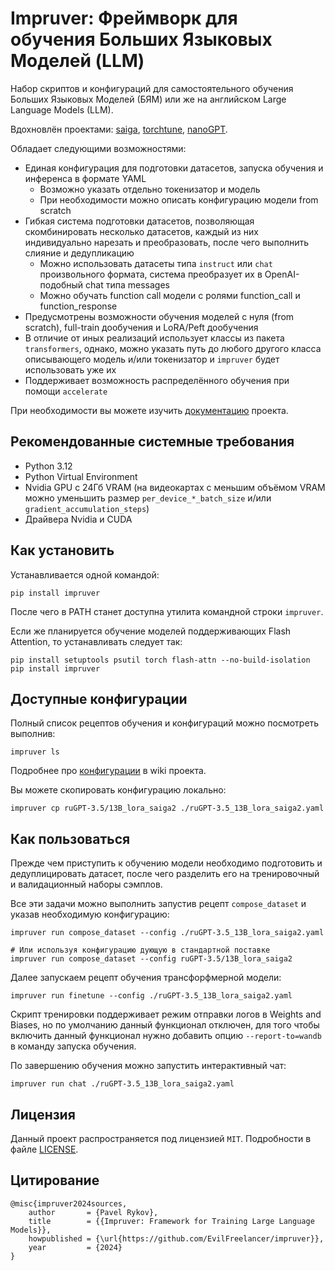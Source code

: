 # Impruver: Фреймворк для обучения Больших Языковых Моделей (LLM)

Набор скриптов и конфигураций для самостоятельного обучения Больших Языковых Моделей (БЯМ) или же на английском Large
Language Models (LLM).

Вдохновлён проектами: [saiga](https://github.com/IlyaGusev/saiga),
[torchtune](https://github.com/pytorch/torchtune),
[nanoGPT](https://github.com/karpathy/nanoGPT).

Обладает следующими возможностями:

- Единая конфигурация для подготовки датасетов, запуска обучения и инференса в формате YAML
    - Возможно указать отдельно токенизатор и модель
    - При необходимости можно описать конфигурацию модели from scratch
- Гибкая система подготовки датасетов, позволяющая скомбинировать несколько датасетов, каждый из них индивидуально
  нарезать и преобразовать, после чего выполнить слияние и дедупликацию
    - Можно использовать датасеты типа `instruct` или `chat` произвольного формата, система преобразует их в
      OpenAI-подобный chat типа messages
    - Можно обучать function call модели с ролями function_call и function_response
- Предусмотрены возможности обучения моделей с нуля (from scratch), full-train дообучения и LoRA/Peft дообучения
- В отличие от иных реализаций использует классы из пакета `transformers`, однако, можно указать путь до любого другого
  класса описывающего модель и/или токенизатор и `impruver` будет использовать уже их
- Поддерживает возможность распределённого обучения при помощи `accelerate`

При необходимости вы можете изучить [документацию](https://github.com/EvilFreelancer/impruver/wiki) проекта.

## Рекомендованные системные требования

* Python 3.12
* Python Virtual Environment
* Nvidia GPU с 24Гб VRAM (на видеокартах с меньшим объёмом VRAM можно уменьшить размер `per_device_*_batch_size`
  и/или `gradient_accumulation_steps`)
* Драйвера Nvidia и CUDA

## Как установить

Устанавливается одной командой:

```shell
pip install impruver
```

После чего в PATH станет доступна утилита командной строки `impruver`.

Если же планируется обучение моделей поддерживающих Flash Attention, то устанавливать следует так:

```shell
pip install setuptools psutil torch flash-attn --no-build-isolation
pip install impruver
```

## Доступные конфигурации

Полный список рецептов обучения и конфигураций можно посмотреть выполнив:

```shell
impruver ls
```

Подробнее про [конфигурации](https://github.com/EvilFreelancer/impruver/wiki) в wiki проекта.

Вы можете скопировать конфигурацию локально:

```shell
impruver cp ruGPT-3.5/13B_lora_saiga2 ./ruGPT-3.5_13B_lora_saiga2.yaml
```

## Как пользоваться

Прежде чем приступить к обучению модели необходимо подготовить и дедуплицировать датасет, после чего разделить
его на тренировочный и валидационный наборы сэмплов.

Все эти задачи можно выполнить запустив рецепт `compose_dataset` и указав необходимую конфигурацию:

```shell
impruver run compose_dataset --config ./ruGPT-3.5_13B_lora_saiga2.yaml
```

```shell
# Или используя конфигурацию дующую в стандартной поставке
impruver run compose_dataset --config ruGPT-3.5/13B_lora_saiga2
```

Далее запускаем рецепт обучения трансфорфмерной модели:

```shell
impruver run finetune --config ./ruGPT-3.5_13B_lora_saiga2.yaml
```

Скрипт тренировки поддерживает режим отправки логов в Weights and Biases, но по умолчанию данный функционал отключен,
для того чтобы включить данный функционал нужно добавить опцию `--report-to=wandb` в команду запуска обучения.

По завершению обучения можно запустить интерактивный чат:

```shell
impruver run chat ./ruGPT-3.5_13B_lora_saiga2.yaml
```

## Лицензия

Данный проект распространяется под лицензией `MIT`. Подробности в файле [LICENSE](./LICENSE).

## Цитирование

```
@misc{impruver2024sources,
    author       = {Pavel Rykov},
    title        = {{Impruver: Framework for Training Large Language Models}},
    howpublished = {\url{https://github.com/EvilFreelancer/impruver}},
    year         = {2024}
}
```
